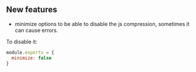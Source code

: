 ## New features

- minimize options to be able to disable the js compression, sometimes it can cause errors.

To disable it:

```js
module.exports = {
  minimize: false
}
```
